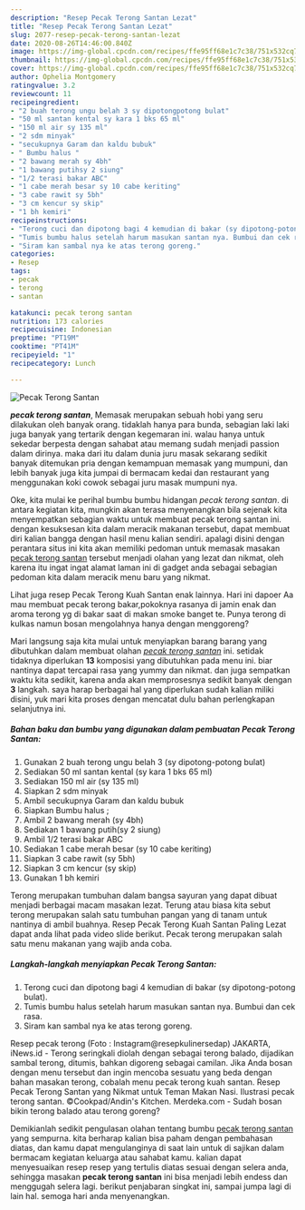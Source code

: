 ```yaml
---
description: "Resep Pecak Terong Santan Lezat"
title: "Resep Pecak Terong Santan Lezat"
slug: 2077-resep-pecak-terong-santan-lezat
date: 2020-08-26T14:46:00.840Z
image: https://img-global.cpcdn.com/recipes/ffe95ff68e1c7c38/751x532cq70/pecak-terong-santan-foto-resep-utama.jpg
thumbnail: https://img-global.cpcdn.com/recipes/ffe95ff68e1c7c38/751x532cq70/pecak-terong-santan-foto-resep-utama.jpg
cover: https://img-global.cpcdn.com/recipes/ffe95ff68e1c7c38/751x532cq70/pecak-terong-santan-foto-resep-utama.jpg
author: Ophelia Montgomery
ratingvalue: 3.2
reviewcount: 11
recipeingredient:
- "2 buah terong ungu belah 3 sy dipotongpotong bulat"
- "50 ml santan kental sy kara 1 bks 65 ml"
- "150 ml air sy 135 ml"
- "2 sdm minyak"
- "secukupnya Garam dan kaldu bubuk"
- " Bumbu halus "
- "2 bawang merah sy 4bh"
- "1 bawang putihsy 2 siung"
- "1/2 terasi bakar ABC"
- "1 cabe merah besar sy 10 cabe keriting"
- "3 cabe rawit sy 5bh"
- "3 cm kencur sy skip"
- "1 bh kemiri"
recipeinstructions:
- "Terong cuci dan dipotong bagi 4 kemudian di bakar (sy dipotong-potong bulat)."
- "Tumis bumbu halus setelah harum masukan santan nya. Bumbui dan cek rasa."
- "Siram kan sambal nya ke atas terong goreng."
categories:
- Resep
tags:
- pecak
- terong
- santan

katakunci: pecak terong santan 
nutrition: 173 calories
recipecuisine: Indonesian
preptime: "PT19M"
cooktime: "PT41M"
recipeyield: "1"
recipecategory: Lunch

---
```



![Pecak Terong Santan](https://img-global.cpcdn.com/recipes/ffe95ff68e1c7c38/751x532cq70/pecak-terong-santan-foto-resep-utama.jpg)

<b><i>pecak terong santan</i></b>, Memasak merupakan sebuah hobi yang seru dilakukan oleh banyak orang. tidaklah hanya para bunda, sebagian laki laki juga banyak yang tertarik dengan kegemaran ini. walau hanya untuk sekedar berpesta dengan sahabat atau memang sudah menjadi passion dalam dirinya. maka dari itu dalam dunia juru masak sekarang sedikit banyak ditemukan pria dengan kemampuan memasak yang mumpuni, dan lebih banyak juga kita jumpai di bermacam kedai dan restaurant yang menggunakan koki cowok sebagai juru masak mumpuni nya.

Oke, kita mulai ke perihal bumbu bumbu hidangan <i>pecak terong santan</i>. di antara kegiatan kita, mungkin akan terasa menyenangkan bila sejenak kita menyempatkan sebagian waktu untuk membuat pecak terong santan ini. dengan kesuksesan kita dalam meracik makanan tersebut, dapat membuat diri kalian bangga dengan hasil menu kalian sendiri. apalagi disini dengan perantara situs ini kita akan memiliki pedoman untuk memasak masakan <u>pecak terong santan</u> tersebut menjadi olahan yang lezat dan nikmat, oleh karena itu ingat ingat alamat laman ini di gadget anda sebagai sebagian pedoman kita dalam meracik menu baru yang nikmat.

Lihat juga resep Pecak Terong Kuah Santan enak lainnya. Hari ini dapoer Aa mau membuat pecak terong bakar,pokoknya rasanya di jamin enak dan aroma terong yg di bakar saat di makan smoke banget te. Punya terong di kulkas namun bosan mengolahnya hanya dengan menggoreng?


Mari langsung saja kita mulai untuk menyiapkan barang barang yang dibutuhkan dalam membuat olahan <u><i>pecak terong santan</i></u> ini. setidak tidaknya diperlukan <b>13</b> komposisi yang dibutuhkan pada menu ini. biar nantinya dapat tercapai rasa yang yummy dan nikmat. dan juga sempatkan waktu kita sedikit, karena anda akan memprosesnya sedikit banyak dengan <b>3</b> langkah. saya harap berbagai hal yang diperlukan sudah kalian miliki disini, yuk mari kita proses dengan mencatat dulu bahan perlengkapan selanjutnya ini.

<!--inarticleads1-->

##### Bahan baku dan bumbu yang digunakan dalam pembuatan Pecak Terong Santan:

1. Gunakan 2 buah terong ungu belah 3 (sy dipotong-potong bulat)
1. Sediakan 50 ml santan kental (sy kara 1 bks 65 ml)
1. Sediakan 150 ml air (sy 135 ml)
1. Siapkan 2 sdm minyak
1. Ambil secukupnya Garam dan kaldu bubuk
1. Siapkan  Bumbu halus ;
1. Ambil 2 bawang merah (sy 4bh)
1. Sediakan 1 bawang putih(sy 2 siung)
1. Ambil 1/2 terasi bakar ABC
1. Sediakan 1 cabe merah besar (sy 10 cabe keriting)
1. Siapkan 3 cabe rawit (sy 5bh)
1. Siapkan 3 cm kencur (sy skip)
1. Gunakan 1 bh kemiri


Terong merupakan tumbuhan dalam bangsa sayuran yang dapat dibuat menjadi berbagai macam masakan lezat. Terung atau biasa kita sebut terong merupakan salah satu tumbuhan pangan yang di tanam untuk nantinya di ambil buahnya. Resep Pecak Terong Kuah Santan Paling Lezat dapat anda lihat pada video slide berikut. Pecak terong merupakan salah satu menu makanan yang wajib anda coba. 

<!--inarticleads2-->

##### Langkah-langkah menyiapkan Pecak Terong Santan:

1. Terong cuci dan dipotong bagi 4 kemudian di bakar (sy dipotong-potong bulat).
1. Tumis bumbu halus setelah harum masukan santan nya. Bumbui dan cek rasa.
1. Siram kan sambal nya ke atas terong goreng.


Resep pecak terong (Foto : Instagram@resepkulinersedap) JAKARTA, iNews.id - Terong seringkali diolah dengan sebagai terong balado, dijadikan sambal terong, ditumis, bahkan digoreng sebagai camilan. Jika Anda bosan dengan menu tersebut dan ingin mencoba sesuatu yang beda dengan bahan masakan terong, cobalah menu pecak terong kuah santan. Resep Pecak Terong Santan yang Nikmat untuk Teman Makan Nasi. Ilustrasi pecak terong santan. ©Cookpad/Andin&#39;s Kitchen. Merdeka.com - Sudah bosan bikin terong balado atau terong goreng? 

Demikianlah sedikit pengulasan olahan tentang bumbu <u>pecak terong santan</u> yang sempurna. kita berharap kalian bisa paham dengan pembahasan diatas, dan kamu dapat mengulanginya di saat lain untuk di sajikan dalam bermacam kegiatan keluarga atau sahabat kamu. kalian dapat menyesuaikan resep resep yang tertulis diatas sesuai dengan selera anda, sehingga masakan <b>pecak terong santan</b> ini bisa menjadi lebih endess dan menggugah selera lagi. berikut penjabaran singkat ini, sampai jumpa lagi di lain hal. semoga hari anda menyenangkan.
